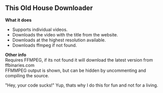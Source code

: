## This Old House Downloader

**What it does**    
- Supports individual videos.    
- Downloads the video with the title from the website.    
- Downloads at the highest resolution available.     
- Downloads ffmpeg if not found.    

**Other info**   
Requires FFMPEG, if its not found it will download the latest version from ffbinaries.com    
FFMMPEG output is shown, but can be hidden by uncommenting and compiling the source.    

"Hey, your code sucks!" Yup, thats why I do this for fun and not for a living. 